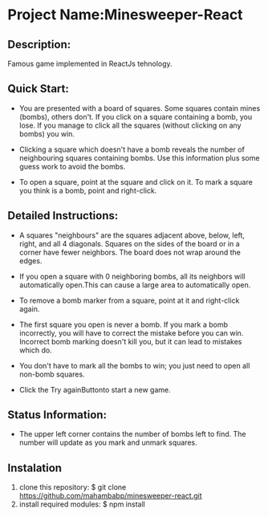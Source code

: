 # Project Name:Minesweeper-React

## Description:

Famous game implemented in ReactJs tehnology.

## Quick Start:

* You are presented with a board of squares. Some squares contain mines (bombs), others don't. If you click on a square containing a bomb, you lose. If you manage to click all the squares (without clicking on any bombs) you win.

* Clicking a square which doesn't have a bomb reveals the number of neighbouring squares containing bombs. Use this information plus some guess work to avoid the bombs.

* To open a square, point at the square and click on it. To mark a square you think is a bomb, point and right-click.

## Detailed Instructions:

* A squares "neighbours" are the squares adjacent above, below, left, right, and all 4 diagonals. Squares on the sides of the board or in a corner have fewer neighbors. The board does not wrap around the edges.

* If you open a square with 0 neighboring bombs, all its neighbors will automatically open.This can cause a large area to automatically open.

* To remove a bomb marker from a square, point at it and right-click again.

* The first square you open is never a bomb. If you mark a bomb incorrectly, you will have to correct the mistake before you can win. Incorrect bomb marking doesn't kill you, but it can lead to mistakes which do.

* You don't have to mark all the bombs to win; you just need to open all non-bomb squares.


* Click the Try againButtonto start a new game.

## Status Information:

* The upper left corner contains the number of bombs left to find. The number will update as you mark and unmark squares.

## Instalation

1. clone this repository: $ git clone https://github.com/mahambabp/minesweeper-react.git
2. install required modules: $ npm install
